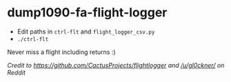 # dump1090-fa-flight-logger
* Edit paths in `ctrl-flt` and `flight_logger_csv.py`
* `./ctrl-flt`

Never miss a flight including returns :)

*Credit to https://github.com/CactusProjects/flightlogger and [/u/gl0ckner/](https://www.reddit.com/user/gl0ckner/) on Reddit*